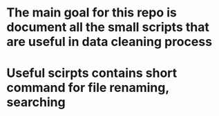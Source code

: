 # The main goal for this repo is document all the small scripts that are useful in data cleaning process

# Useful scirpts contains short command for file renaming, searching
